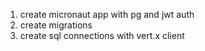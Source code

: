 1. create micronaut app with pg and jwt auth
2. create migrations
3. create sql connections with vert.x client